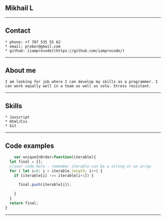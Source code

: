 



## Mikhail L  
	
********
## Contact  
	* phone: +7 707 535 55 62
	* email: probor@gmail.com
	* github: [iamprocode](https://github.com/iamprocode/)  

 ********
## About me

	I am looking for job where I can develop my skills as a programmer. I can work equally well in a team as well as solo. Stress resistant.

*********

## Skills 
	* Javscript
	* Html/Css
	* Git
	
*********

## Code examples 
```javascript
	var uniqueInOrder=function(iterable){
  let final = [];
  //your code here - remember iterable can be a string or an array
  for ( let i=0; i < iterable.length; i++) {
    if (iterable[i] !== iterable[i+1]) {
      
      final.push(iterable[i]);
      
    }
  }
  return final;
}
```

*********

	


	
	
	